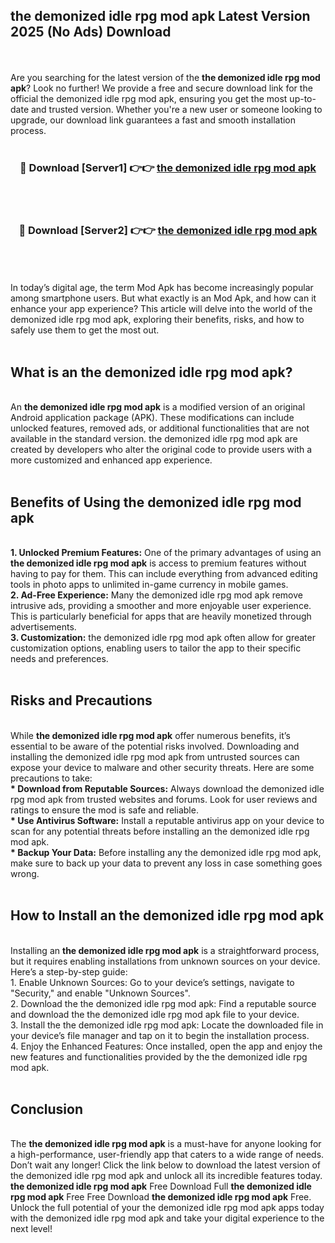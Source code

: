 ## the demonized idle rpg mod apk Latest Version 2025 (No Ads) Download
<br><br>
Are you searching for the latest version of the <strong>the demonized idle rpg mod apk</strong>? Look no further! We provide a free and secure download link for the official the demonized idle rpg mod apk, ensuring you get the most up-to-date and trusted version. Whether you're a new user or someone looking to upgrade, our download link guarantees a fast and smooth installation process.
<br>
<br>
<div align="center">
<h3>🔴 Download [Server1] 👉👉 <a href="https://modyolo.store/the_demonized_idle_rpg_mod_apk">the demonized idle rpg mod apk</a></h3><br>
<br>
<h3>🔴 Download [Server2] 👉👉 <a href="https://modyolo.store/the_demonized_idle_rpg_mod_apk">the demonized idle rpg mod apk</a></h3><br>
</div>
<br>
<br>
In today’s digital age, the term Mod Apk has become increasingly popular among smartphone users. But what exactly is an Mod Apk, and how can it enhance your app experience? This article will delve into the world of the demonized idle rpg mod apk, exploring their benefits, risks, and how to safely use them to get the most out.
<br>
<br>
<h2>What is an the demonized idle rpg mod apk?</h2>
<br>
An <strong>the demonized idle rpg mod apk</strong> is a modified version of an original Android application package (APK). These modifications can include unlocked features, removed ads, or additional functionalities that are not available in the standard version. the demonized idle rpg mod apk are created by developers who alter the original code to provide users with a more customized and enhanced app experience.
<br>
<br>
<h2>Benefits of Using the demonized idle rpg mod apk</h2>
<br>
<strong> 1. Unlocked Premium Features:</strong> One of the primary advantages of using an <strong>the demonized idle rpg mod apk</strong> is access to premium features without having to pay for them. This can include everything from advanced editing tools in photo apps to unlimited in-game currency in mobile games.
<br>
<strong> 2. Ad-Free Experience:</strong> Many the demonized idle rpg mod apk remove intrusive ads, providing a smoother and more enjoyable user experience. This is particularly beneficial for apps that are heavily monetized through advertisements.
<br>
<strong> 3. Customization:</strong> the demonized idle rpg mod apk often allow for greater customization options, enabling users to tailor the app to their specific needs and preferences.
<br>
<br>
<h2>Risks and Precautions</h2>
<br>
While <strong>the demonized idle rpg mod apk</strong> offer numerous benefits, it’s essential to be aware of the potential risks involved. Downloading and installing the demonized idle rpg mod apk from untrusted sources can expose your device to malware and other security threats. Here are some precautions to take:
<br>
<strong> * Download from Reputable Sources:</strong> Always download the demonized idle rpg mod apk from trusted websites and forums. Look for user reviews and ratings to ensure the mod is safe and reliable.
<br>
<strong> * Use Antivirus Software:</strong> Install a reputable antivirus app on your device to scan for any potential threats before installing an the demonized idle rpg mod apk.
<br>
<strong> * Backup Your Data:</strong> Before installing any the demonized idle rpg mod apk, make sure to back up your data to prevent any loss in case something goes wrong.
<br>
<br>
<h2>How to Install an the demonized idle rpg mod apk</h2>
<br>
Installing an <strong>the demonized idle rpg mod apk</strong> is a straightforward process, but it requires enabling installations from unknown sources on your device. Here’s a step-by-step guide:
<br>
 1. Enable Unknown Sources: Go to your device’s settings, navigate to "Security," and enable "Unknown Sources".
<br>
 2. Download the the demonized idle rpg mod apk: Find a reputable source and download the the demonized idle rpg mod apk file to your device.
<br>
 3. Install the the demonized idle rpg mod apk: Locate the downloaded file in your device’s file manager and tap on it to begin the installation process.
<br>
 4. Enjoy the Enhanced Features: Once installed, open the app and enjoy the new features and functionalities provided by the the demonized idle rpg mod apk.
<br>
<br>
<h2><strong>Conclusion</strong></h2>
<br>
The <strong>the demonized idle rpg mod apk</strong> is a must-have for anyone looking for a high-performance, user-friendly app that caters to a wide range of needs. Don’t wait any longer! Click the link below to download the latest version of the demonized idle rpg mod apk and unlock all its incredible features today.
<br>
<strong>the demonized idle rpg mod apk</strong> Free Download Full <strong>the demonized idle rpg mod apk</strong> Free Free Download <strong>the demonized idle rpg mod apk</strong> Free.
<br>
Unlock the full potential of your the demonized idle rpg mod apk apps today with the demonized idle rpg mod apk and take your digital experience to the next level!


